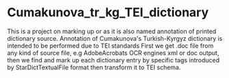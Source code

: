 # Cumakunova_tr_kg_TEI_dictionary 

This is a project on marking up or as it is also named annotation of printed dictionary source.
Annotation of Cumakunova's Turkish-Kyrgyz dictionary is intended to be performed due to TEI standards
First we get .doc file from any kind of source file, e.g AdobeAcrobats OCR engines xml or doc output, 
then we find and mark up each dictionary entry by specific tags introduced by StarDictTextualFile format then transform it to TEI schema.
